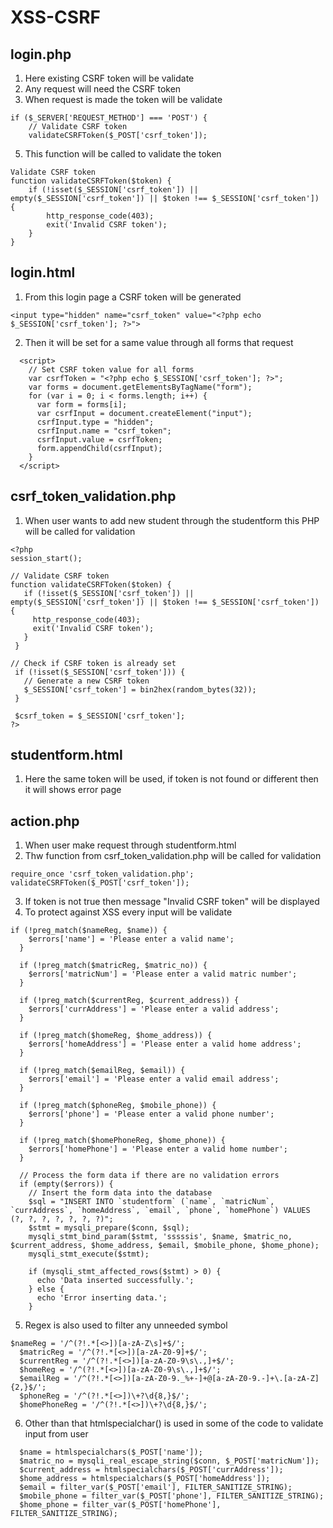 # XSS-CSRF

## login.php
1. Here existing CSRF token will be validate
2. Any request will need the CSRF token
3. When request is made the token will be validate
```
if ($_SERVER['REQUEST_METHOD'] === 'POST') {
    // Validate CSRF token
    validateCSRFToken($_POST['csrf_token']);
```
5. This function will be called to validate the token
```
Validate CSRF token
function validateCSRFToken($token) {
    if (!isset($_SESSION['csrf_token']) || empty($_SESSION['csrf_token']) || $token !== $_SESSION['csrf_token']) {
        http_response_code(403);
        exit('Invalid CSRF token');
    }
}
```

## login.html
1. From this login page a CSRF token will be generated
```
<input type="hidden" name="csrf_token" value="<?php echo $_SESSION['csrf_token']; ?>">
```
2. Then it will be set for a same value through all forms that request
```
  <script>
    // Set CSRF token value for all forms
    var csrfToken = "<?php echo $_SESSION['csrf_token']; ?>";
    var forms = document.getElementsByTagName("form");
    for (var i = 0; i < forms.length; i++) {
      var form = forms[i];
      var csrfInput = document.createElement("input");
      csrfInput.type = "hidden";
      csrfInput.name = "csrf_token";
      csrfInput.value = csrfToken;
      form.appendChild(csrfInput);
    }
  </script>
```

## csrf_token_validation.php
1. When user wants to add new student through the studentform this PHP will be called for validation
```
<?php
session_start();

// Validate CSRF token
function validateCSRFToken($token) {
   if (!isset($_SESSION['csrf_token']) || empty($_SESSION['csrf_token']) || $token !== $_SESSION['csrf_token']) {
     http_response_code(403);
     exit('Invalid CSRF token');
   }
 }

// Check if CSRF token is already set
 if (!isset($_SESSION['csrf_token'])) {
   // Generate a new CSRF token
   $_SESSION['csrf_token'] = bin2hex(random_bytes(32));
 }

 $csrf_token = $_SESSION['csrf_token'];
?>
```
## studentform.html
1. Here the same token will be used, if token is not found or different then it will shows error page

## action.php
1. When user make request through studentform.html
2. Thw function from csrf_token_validation.php will be called for validation
```
require_once 'csrf_token_validation.php';
validateCSRFToken($_POST['csrf_token']);
```
3. If token is not true then message "Invalid CSRF token" will be displayed
4. To protect against XSS every input will be validate
```
if (!preg_match($nameReg, $name)) {
    $errors['name'] = 'Please enter a valid name';
  }

  if (!preg_match($matricReg, $matric_no)) {
    $errors['matricNum'] = 'Please enter a valid matric number';
  }

  if (!preg_match($currentReg, $current_address)) {
    $errors['currAddress'] = 'Please enter a valid address';
  }

  if (!preg_match($homeReg, $home_address)) {
    $errors['homeAddress'] = 'Please enter a valid home address';
  }

  if (!preg_match($emailReg, $email)) {
    $errors['email'] = 'Please enter a valid email address';
  }

  if (!preg_match($phoneReg, $mobile_phone)) {
    $errors['phone'] = 'Please enter a valid phone number';
  }

  if (!preg_match($homePhoneReg, $home_phone)) {
    $errors['homePhone'] = 'Please enter a valid home number';
  }

  // Process the form data if there are no validation errors
  if (empty($errors)) {
    // Insert the form data into the database
    $sql = "INSERT INTO `studentform` (`name`, `matricNum`, `currAddress`, `homeAddress`, `email`, `phone`, `homePhone`) VALUES (?, ?, ?, ?, ?, ?, ?)";
    $stmt = mysqli_prepare($conn, $sql);
    mysqli_stmt_bind_param($stmt, 'sssssis', $name, $matric_no, $current_address, $home_address, $email, $mobile_phone, $home_phone);
    mysqli_stmt_execute($stmt);

    if (mysqli_stmt_affected_rows($stmt) > 0) {
      echo 'Data inserted successfully.';
    } else {
      echo 'Error inserting data.';
    }
```
5. Regex is also used to filter any unneeded symbol
```
$nameReg = '/^(?!.*[<>])[a-zA-Z\s]+$/';
  $matricReg = '/^(?!.*[<>])[a-zA-Z0-9]+$/';
  $currentReg = '/^(?!.*[<>])[a-zA-Z0-9\s\.,]+$/';
  $homeReg = '/^(?!.*[<>])[a-zA-Z0-9\s\.,]+$/';
  $emailReg = '/^(?!.*[<>])[a-zA-Z0-9._%+-]+@[a-zA-Z0-9.-]+\.[a-zA-Z]{2,}$/';
  $phoneReg = '/^(?!.*[<>])\+?\d{8,}$/';
  $homePhoneReg = '/^(?!.*[<>])\+?\d{8,}$/';

```
6. Other than that htmlspecialchar() is used in some of the code to validate input from user
```
  $name = htmlspecialchars($_POST['name']);
  $matric_no = mysqli_real_escape_string($conn, $_POST['matricNum']);
  $current_address = htmlspecialchars($_POST['currAddress']);
  $home_address = htmlspecialchars($_POST['homeAddress']);
  $email = filter_var($_POST['email'], FILTER_SANITIZE_STRING);
  $mobile_phone = filter_var($_POST['phone'], FILTER_SANITIZE_STRING);
  $home_phone = filter_var($_POST['homePhone'], FILTER_SANITIZE_STRING);

```
